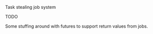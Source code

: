 Task stealing job system

TODO

Some stuffing around with futures to support return values from jobs.
